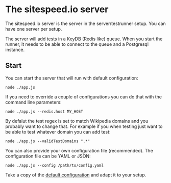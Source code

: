 # The sitespeed.io server

The sitespeed.io server is the server in the server/testrunner setup. You can have one server per setup.

The server will add tests in a KeyDB (Redis like) queue. When you start the runner, it needs to be able to connect to the queue and a Postgresql instance.


## Start

You can start the server that will run with default configuration:

```
node ./app.js
```

If you need to override a couple of configurations you can do that with the command line parameters:

```
node ./app.js --redis.host MY_HOST
```

By defalut the test regex is set to match Wikipedia domains and you probably want to change that. For example if you when testing just want to be able to test whatever domain you can add test:

```
node ./app.js --validTestDomains ".*"
```


You can also provide your own configuration file (recommended). The configuration file can be YAML or JSON:

```
node ./app.js --config /path/to/config.yaml
```

Take a copy of the [default configuration](https://github.com/sitespeedio/onlinetest/blob/main/server/config/default.yaml) and adapt it to your setup.
